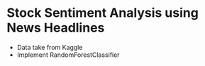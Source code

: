 # Stock Sentiment Analysis using News Headlines
* Data take from Kaggle
* Implement RandomForestClassifier
